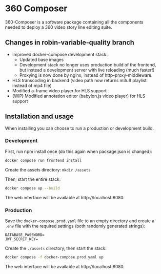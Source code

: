 # 360 Composer

360-Composer is a software package containing all the components needed to deploy a 360 video story line editing suite.

## Changes in robin-variable-quality branch

- Improved docker-compose development stack:
  - Updated base images
  - Development stack no longer uses production build of the frontend, but instead a development server with live reloading (much faster!)
  - Proxying is now done by nginx, instead of http-proxy-middleware.
- HLS transcoding in backend (video path now returns m3u8 playlist instead of mp4 file)
- Modified a-frame video player for HLS support
- (WIP) Modified annotation editor (babylon.js video player) for HLS support

## Installation and usage

When installing you can choose to run a production or development build.

### Development

First, run npm install once (do this again when package.json is changed):
```sh
docker compose run frontend install
```

Create the assets directory: `mkdir /assets`

Then, start the entire stack:
```sh
docker compose up --build
```

The web interface will be available at http://localhost:8080.

### Production

Save the `docker-compose.prod.yaml` file to an empty directory and create a `.env` file with the required settings (both randomly generated strings):
```
DATABASE_PASSWORD=
JWT_SECRET_KEY=
```

Create the `./assets` directory, then start the stack:

```sh
docker compose -f docker-compose.prod.yaml up
```

The web interface will be available at http://localhost:8080.

